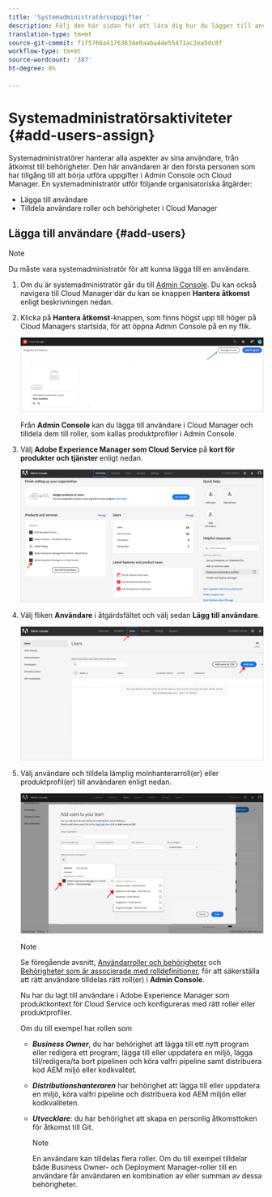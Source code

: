 ```yaml
---
title: 'Systemadministratörsuppgifter '
description: Följ den här sidan för att lära dig hur du lägger till användare och tilldelar dem till roller i Cloud Manager som systemadministratör
translation-type: tm+mt
source-git-commit: f1f5766a41763634e0aaba44e55471ac2ea5dc8f
workflow-type: tm+mt
source-wordcount: '387'
ht-degree: 0%

---
```



# Systemadministratörsaktiviteter {#add-users-assign}

Systemadministratörer hanterar alla aspekter av sina användare, från åtkomst till behörigheter. Den här användaren är den första personen som har tillgång till att börja utföra uppgifter i Admin Console och Cloud Manager.
En systemadministratör utför följande organisatoriska åtgärder:

* Lägga till användare
* Tilldela användare roller och behörigheter i Cloud Manager

## Lägga till användare {#add-users}

>[!NOTE]
>Du måste vara systemadministratör för att kunna lägga till en användare.

1. Om du är systemadministratör går du till [Admin Console](https://adminconsole.adobe.com). Du kan också navigera till Cloud Manager där du kan se knappen **Hantera åtkomst** enligt beskrivningen nedan.

1. Klicka på **Hantera åtkomst**-knappen, som finns högst upp till höger på Cloud Managers startsida, för att öppna Admin Console på en ny flik.

   ![](/help/onboarding/getting-access-to-aem-in-cloud/assets/sys-admin5.png)

   Från **Admin Console** kan du lägga till användare i Cloud Manager och tilldela dem till roller, som kallas produktprofiler i Admin Console.

1. Välj **Adobe Experience Manager som Cloud Service** på **kort för produkter och tjänster** enligt nedan.

   ![](/help/onboarding/what-is-required/assets/admin-console-1.png)

1. Välj fliken **Användare** i åtgärdsfältet och välj sedan **Lägg till användare**.

   ![](/help/onboarding/what-is-required/assets/admin-console-2.png)

1. Välj användare och tilldela lämplig molnhanterarroll(er) eller produktprofil(er) till användaren enligt nedan.

   ![](/help/onboarding/what-is-required/assets/admin-console-3.png)

   >[!NOTE]
   >Se föregående avsnitt, [Användarroller och behörigheter](#user-roles) och [Behörigheter som är associerade med rolldefinitioner](#permissions), för att säkerställa att rätt användare tilldelas rätt roll(er) i **Admin Console**.

   Nu har du lagt till användare i Adobe Experience Manager som produktkontext för Cloud Service och konfigureras med rätt roller eller produktprofiler.

   Om du till exempel har rollen som

   * ***Business Owner***, du har behörighet att lägga till ett nytt program eller redigera ett program, lägga till eller uppdatera en miljö, lägga till/redigera/ta bort pipelinen och köra valfri pipeline samt distribuera kod AEM miljö eller kodkvalitet.

   * ***Distributionshanteraren*** har behörighet att lägga till eller uppdatera en miljö, köra valfri pipeline och distribuera kod AEM miljön eller kodkvaliteten.

   * ***Utvecklare***: du har behörighet att skapa en personlig åtkomsttoken för åtkomst till Git.

      >[!NOTE]
      > En användare kan tilldelas flera roller. Om du till exempel tilldelar både Business Owner- och Deployment Manager-roller till en användare får användaren en kombination av eller summan av dessa behörigheter.
